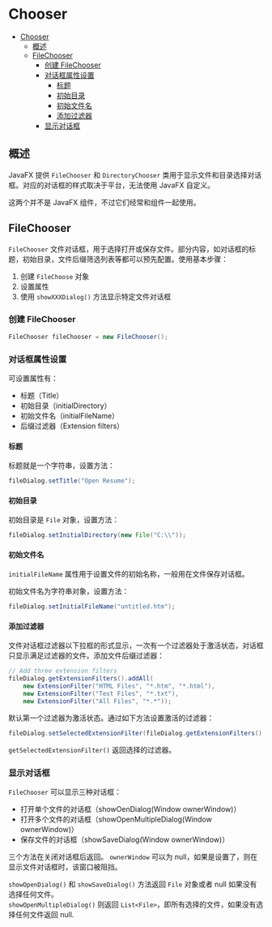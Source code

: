 # Chooser

- [Chooser](#chooser)
  - [概述](#概述)
  - [FileChooser](#filechooser)
    - [创建 FileChooser](#创建-filechooser)
    - [对话框属性设置](#对话框属性设置)
      - [标题](#标题)
      - [初始目录](#初始目录)
      - [初始文件名](#初始文件名)
      - [添加过滤器](#添加过滤器)
    - [显示对话框](#显示对话框)

## 概述

JavaFX 提供 `FileChooser` 和 `DirectoryChooser` 类用于显示文件和目录选择对话框。对应的对话框的样式取决于平台，无法使用 JavaFX 自定义。

这两个并不是 JavaFX 组件，不过它们经常和组件一起使用。

## FileChooser

`FileChooser` 文件对话框，用于选择打开或保存文件。部分内容，如对话框的标题，初始目录，文件后缀筛选列表等都可以预先配置。使用基本步骤：

1. 创建 `FileChoose` 对象
2. 设置属性
3. 使用 `showXXXDialog()` 方法显示特定文件对话框

### 创建 FileChooser

```java
FileChooser fileChooser = new FileChooser();
```

### 对话框属性设置

可设置属性有：

- 标题（Title）
- 初始目录（initialDirectory）
- 初始文件名（initialFileName）
- 后缀过滤器（Extension filters）

#### 标题

标题就是一个字符串，设置方法：

```java
fileDialog.setTitle("Open Resume");
```

#### 初始目录

初始目录是 `File` 对象，设置方法：

```java
fileDialog.setInitialDirectory(new File("C:\\"));
```

#### 初始文件名

`initialFileName` 属性用于设置文件的初始名称，一般用在文件保存对话框。

初始文件名为字符串对象，设置方法：

```java
fileDialog.setInitialFileName("untitled.htm");
```

#### 添加过滤器

文件对话框过滤器以下拉框的形式显示，一次有一个过滤器处于激活状态，对话框只显示满足过滤器的文件。添加文件后缀过滤器：

```java
// Add three extension filters
fileDialog.getExtensionFilters().addAll(
    new ExtensionFilter("HTML Files", "*.htm", "*.html"),
    new ExtensionFilter("Text Files", "*.txt"),
    new ExtensionFilter("All Files", "*.*"));
```

默认第一个过滤器为激活状态。通过如下方法设置激活的过滤器：

```java
fileDialog.setSelectedExtensionFilter(fileDialog.getExtensionFilters().get(1));
```

`getSelectedExtensionFilter()`
返回选择的过滤器。

### 显示对话框

`FileChooser` 可以显示三种对话框：

- 打开单个文件的对话框（showOenDialog(Window ownerWindow)）
- 打开多个文件的对话框（showOpenMultipleDialog(Window ownerWindow)）
- 保存文件的对话框（showSaveDialog(Window ownerWindow)）

三个方法在关闭对话框后返回。
`ownerWindow` 可以为 null，如果是设置了，则在显示文件对话框时，该窗口被阻挡。

`showOpenDialog()` 和 `showSaveDialog()` 方法返回 `File` 对象或者 null 如果没有选择任何文件。  
`showOpenMultipleDialog()` 则返回 `List<File>`，即所有选择的文件，如果没有选择任何文件返回 null.

